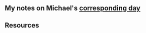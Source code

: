 ## My notes on Michael's [corresponding day](https://www.90daysofdevops.com/2022/day75/)


## Resources

